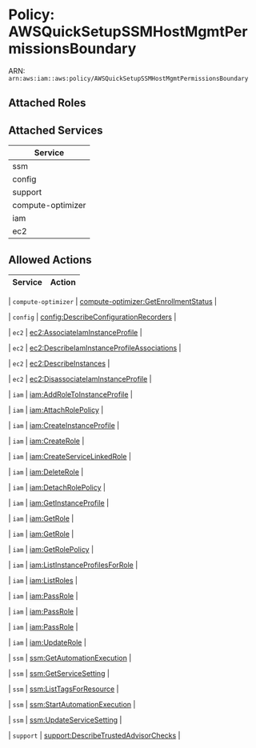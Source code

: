 # Policy: AWSQuickSetupSSMHostMgmtPermissionsBoundary

ARN: `arn:aws:iam::aws:policy/AWSQuickSetupSSMHostMgmtPermissionsBoundary`

## Attached Roles

## Attached Services

| Service |
|---------|
| ssm |
| config |
| support |
| compute-optimizer |
| iam |
| ec2 |

## Allowed Actions

| Service | Action |
|:-------:|--------|

| `compute-optimizer` | [compute-optimizer:GetEnrollmentStatus](../actions.md#compute-optimizer:getenrollmentstatus) |

| `config` | [config:DescribeConfigurationRecorders](../actions.md#config:describeconfigurationrecorders) |

| `ec2` | [ec2:AssociateIamInstanceProfile](../actions.md#ec2:associateiaminstanceprofile) |

| `ec2` | [ec2:DescribeIamInstanceProfileAssociations](../actions.md#ec2:describeiaminstanceprofileassociations) |

| `ec2` | [ec2:DescribeInstances](../actions.md#ec2:describeinstances) |

| `ec2` | [ec2:DisassociateIamInstanceProfile](../actions.md#ec2:disassociateiaminstanceprofile) |

| `iam` | [iam:AddRoleToInstanceProfile](../actions.md#iam:addroletoinstanceprofile) |

| `iam` | [iam:AttachRolePolicy](../actions.md#iam:attachrolepolicy) |

| `iam` | [iam:CreateInstanceProfile](../actions.md#iam:createinstanceprofile) |

| `iam` | [iam:CreateRole](../actions.md#iam:createrole) |

| `iam` | [iam:CreateServiceLinkedRole](../actions.md#iam:createservicelinkedrole) |

| `iam` | [iam:DeleteRole](../actions.md#iam:deleterole) |

| `iam` | [iam:DetachRolePolicy](../actions.md#iam:detachrolepolicy) |

| `iam` | [iam:GetInstanceProfile](../actions.md#iam:getinstanceprofile) |

| `iam` | [iam:GetRole](../actions.md#iam:getrole) |

| `iam` | [iam:GetRole](../actions.md#iam:getrole) |

| `iam` | [iam:GetRolePolicy](../actions.md#iam:getrolepolicy) |

| `iam` | [iam:ListInstanceProfilesForRole](../actions.md#iam:listinstanceprofilesforrole) |

| `iam` | [iam:ListRoles](../actions.md#iam:listroles) |

| `iam` | [iam:PassRole](../actions.md#iam:passrole) |

| `iam` | [iam:PassRole](../actions.md#iam:passrole) |

| `iam` | [iam:PassRole](../actions.md#iam:passrole) |

| `iam` | [iam:UpdateRole](../actions.md#iam:updaterole) |

| `ssm` | [ssm:GetAutomationExecution](../actions.md#ssm:getautomationexecution) |

| `ssm` | [ssm:GetServiceSetting](../actions.md#ssm:getservicesetting) |

| `ssm` | [ssm:ListTagsForResource](../actions.md#ssm:listtagsforresource) |

| `ssm` | [ssm:StartAutomationExecution](../actions.md#ssm:startautomationexecution) |

| `ssm` | [ssm:UpdateServiceSetting](../actions.md#ssm:updateservicesetting) |

| `support` | [support:DescribeTrustedAdvisorChecks](../actions.md#support:describetrustedadvisorchecks) |
